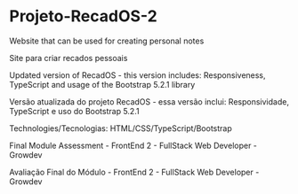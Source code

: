 # Projeto-RecadOS-2

Website that can be used for creating personal notes

Site para criar recados pessoais

Updated version of RecadOS - this version includes: Responsiveness, TypeScript and usage of the Bootstrap 5.2.1 library

Versão atualizada do projeto RecadOS - essa versão inclui: Responsividade, TypeScript e uso do Bootstrap 5.2.1

Technologies/Tecnologias: HTML/CSS/TypeScript/Bootstrap

Final Module Assessment - FrontEnd 2 - FullStack Web Developer - Growdev

Avaliação Final do Módulo - FrontEnd 2 - FullStack Web Developer - Growdev
